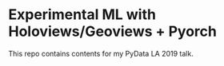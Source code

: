 # Experimental ML with Holoviews/Geoviews + Pyorch
This repo contains contents for my PyData LA 2019 talk.



